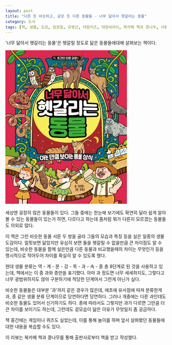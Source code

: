 ```yaml
---
layout: post
title: "다른 듯 비슷하고, 같은 듯 다른 동물들 - 너무 닮아서 헷갈리는 동물"
category: 도서
tags: [책, 생물, 도감, 임권일, 유영근, 대원키즈, 대원씨아이, 북카페 책과 콩나무, 서평]
---
```


'너무 닮아서 헷갈리는 동물'은
헷갈릴 정도로 닮은 동물들에대해 살펴보는 책이다.

![표지](/images/book/confused-look-alike-animals-book-h480.jpg)

세상엔 굉장히 많은 동물들이 있다.
그들 중에는 한눈에 보기에도 확연히 달라 쉽게 알아볼 수 있는 동물들이 있는가 하면,
다르다고 하는데 좀처럼 뭐가 다른지 모르겠는 동물들도 의외로 많다.

이 책은 그런 비슷한 동물 서른 두 쌍을 골라
그들의 모습과 특징 등을 실은 일종의 생물도감이다.
얼핏보면 닮았지만 유심히 보면 둘을 헷갈릴 수 없을만큼 큰 차이점도 알 수 있는데,
비슷한 동물을 함께 실은만큼
다른 동물과 비교했을때의 차이는 무엇인가 등을 명시적으로 적어두어 차이를 확실히 알 수 있도록 했다.

현대 생물 분류는 역 - 계 - 문 - 강 - 목 - 과 - 속 - 종 총 8단계로 된 것을 사용하고 있는데,
책에서는 이 중 과와 종만을 표기했다.
아마 과 정도면 너무 세세하지도, 그렇다고 너무 광범위하지도 않아 구분하기에 적당한 단계여서 그런게 아닌가 싶다.

비슷한 동물들은 대부분 '과'까지 같은 경우가 많은데,
애초에 유사점에 따져 분류한게 과, 종 같은 생물 분류 단계이므로 당연하다면 당연하다.
그러나 개중에는 다른 과인데도 비슷한 동물도 있어서 신기하기도 하다.
종에 따라서도 그렇지만 과가 다르면 그만큼 더 큰 차이를 보이기도 하는데,
그런데도 겉모습이 닮은 이유가 무엇일지 좀 궁금하다.

책 중간에는 게임이나 퀴즈도 실었는데,
이를 통해 놀이를 하며 앞서 살펴봤던 동물들에 대한 내용을 복습할 수도 있다.



<div class="im im-info">
이 리뷰는 북카페 책과 콩나무를 통해 출판사로부터 책을 받고 작성했다.
</div>
